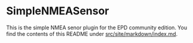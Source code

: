 # SimpleNMEASensor

This is the simple NMEA senor plugin for the EPD community edition. You find the
contents of this README under [src/site/markdown/index.md](./src/site/markdown/index.md).
